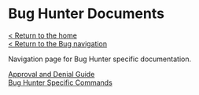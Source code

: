 # Bug Hunter Documents
[< Return to the home](/index)  
[< Return to the Bug navigation](/bugs)

Navigation page for Bug Hunter specific documentation.

[Approval and Denial Guide](bug-hunters/approve-deny)  
[Bug Hunter Specific Commands](bug-hunters/commands)  
